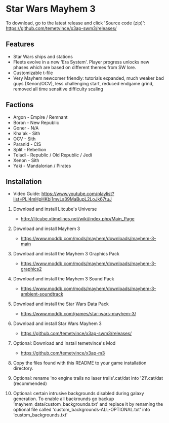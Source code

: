 # Star Wars Mayhem 3
To download, go to the latest release and click 'Source code (zip)': https://github.com/temetvince/x3ap-swm3/releases/

## Features
* Star Wars ships and stations
* Fleets evolve in a new 'Era System'. Player progress unlocks new phases which are based on different themes from SW lore.
* Customizable t-file
* Very Mayhem newcomer friendly: tutorials expanded, much weaker bad guys (Xenon/OCV), less challenging start, reduced endgame grind, removed all time sensitive difficulty scaling

## Factions
* Argon - Empire / Remnant
* Boron - New Republic
* Goner - N/A
* Kha'ak - Sith
* OCV - Sith
* Paranid - CIS
* Split - Rebellion
* Teladi - Republic / Old Republic / Jedi
* Xenon - Sith
* Yaki - Mandalorian / Pirates

## Installation
* Video Guide: https://www.youtube.com/playlist?list=PLl4mHpHKbi1mvLs39MaBupL2LoJk67tuJ

1. Download and install Litcube's Universe
    * http://litcube.xtimelines.net/wiki/index.php/Main_Page

2. Download and install Mayhem 3
    * https://www.moddb.com/mods/mayhem/downloads/mayhem-3-main

3. Download and install the Mayhem 3 Graphics Pack
    * https://www.moddb.com/mods/mayhem/downloads/mayhem-3-graphics2

4. Download and install the Mayhem 3 Sound Pack
    * https://www.moddb.com/mods/mayhem/downloads/mayhem-3-ambient-soundtrack

5. Download and install the Star Wars Data Pack
    * https://www.moddb.com/games/star-wars-mayhem-3/

6. Download and install Star Wars Mayhem 3
   * https://github.com/temetvince/x3ap-swm3/releases/

7. Optional: Download and install temetvince's Mod
    * https://github.com/temetvince/x3ap-m3

8. Copy the files found with this README to your game installation directory.

9. Optional: rename 'no engine trails no laser trails'.cat/dat into '21'.cat/dat (recommended)

10. Optional: certain intrusive backgrounds disabled during galaxy generation. To enable all backrounds go backup 'mayhem_data/custom_backgrounds.txt' and replace it by renaming the optional file called 'custom_backgrounds-ALL-OPTIONAL.txt' into 'custom_backgrounds.txt'
